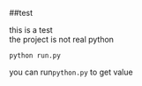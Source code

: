 
##test

this is a test</br>
the project is not real python

```
python run.py
```

you can run``python.py`` to get value


